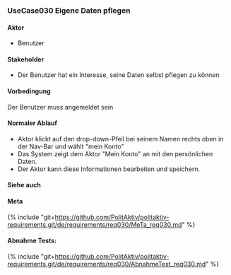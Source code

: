 
### UseCase030 Eigene Daten pflegen

#### Aktor
 * Benutzer


#### Stakeholder
 * Der Benutzer hat ein Interesse, seine Daten selbst pflegen zu können


#### Vorbedingung
Der Benutzer muss angemeldet sein


#### Normaler Ablauf
 * Aktor klickt auf den drop-down-Pfeil bei seinem Namen rechts oben in der Nav-Bar und wählt "mein Konto"
 * Das System zeigt dem Aktor "Mein Konto" an mit den persönlichen Daten.
 * Der Aktor kann diese Informationen bearbeiten und speichern.


#### Siehe auch

#### Meta
{% include "git+https://github.com/PolitAktiv/politaktiv-requirements.git/de/requirements/req030/MeTa_req030.md" %} 


#### Abnahme Tests:
{% include "git+https://github.com/PolitAktiv/politaktiv-requirements.git/de/requirements/req030/AbnahmeTest_req030.md" %} 